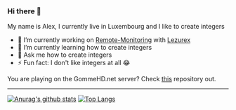 ### Hi there 👋

My name is Alex, I currently live in Luxembourg and I like to create integers

- 🔭 I’m currently working on [Remote-Monitoring](https://github.com/VoxCrafterLP/Remote-Monitoring) with [Lezurex](https://github.com/lezurex)
- 🌱 I’m currently learning how to create integers 
- 💬 Ask me how to create integers
- ⚡ Fun fact: I don't like integers at all 😂

You are playing on the GommeHD.net server? Check [this](https://github.com/Lezurex/LabyCookies/) repository out.

---

[![Anurag's github stats](https://github-readme-stats.vercel.app/api?username=voxcrafterlp&hide=stars&count_private=true)](https://github.com/anuraghazra/github-readme-stats)
[![Top Langs](https://github-readme-stats.vercel.app/api/top-langs/?username=voxcrafterlp&layout=compact&count_private=true)](https://github.com/anuraghazra/github-readme-stats)
